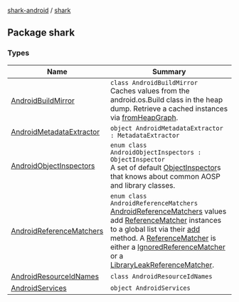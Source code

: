 [shark-android](../index.md) / [shark](./index.md)

## Package shark

### Types

| Name | Summary |
|---|---|
| [AndroidBuildMirror](-android-build-mirror/index.md) | `class AndroidBuildMirror`<br>Caches values from the android.os.Build class in the heap dump. Retrieve a cached instances via [fromHeapGraph](-android-build-mirror/from-heap-graph.md). |
| [AndroidMetadataExtractor](-android-metadata-extractor/index.md) | `object AndroidMetadataExtractor : MetadataExtractor` |
| [AndroidObjectInspectors](-android-object-inspectors/index.md) | `enum class AndroidObjectInspectors : ObjectInspector`<br>A set of default [ObjectInspector](#)s that knows about common AOSP and library classes. |
| [AndroidReferenceMatchers](-android-reference-matchers/index.md) | `enum class AndroidReferenceMatchers`<br>[AndroidReferenceMatchers](-android-reference-matchers/index.md) values add [ReferenceMatcher](#) instances to a global list via their [add](#) method. A [ReferenceMatcher](#) is either a [IgnoredReferenceMatcher](#) or a [LibraryLeakReferenceMatcher](#). |
| [AndroidResourceIdNames](-android-resource-id-names/index.md) | `class AndroidResourceIdNames` |
| [AndroidServices](-android-services/index.md) | `object AndroidServices` |
